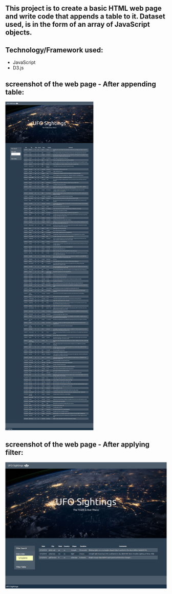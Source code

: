 ## This project is to create a basic HTML web page and write code that appends a table to it. Dataset used, is in the form of an array of JavaScript objects.

## Technology/Framework used:
* JavaScript
* D3.js

## screenshot of the web page - After appending table:
![first_page](first_page.png)

## screenshot of the web page - After applying filter:
![filter_page](filter_page.png)
